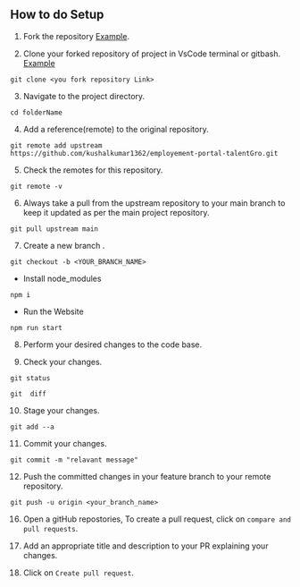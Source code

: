 ## How to do Setup

1. Fork the repository
[Example](https://postimg.cc/6yv5phKx).

2. Clone your forked repository of project in VsCode terminal or gitbash.
[Example](https://postimg.cc/cKyBKhPq)

```git clone
git clone <you fork repository Link>
```

3. Navigate to the project directory.

```
cd folderName
 ```

4. Add a reference(remote) to the original repository.

```
git remote add upstream https://github.com/kushalkumar1362/employement-portal-talentGro.git
```

5. Check the remotes for this repository.

```
git remote -v
```

6. Always take a pull from the upstream repository to your main branch to keep it updated as per the main project repository.

```
git pull upstream main
```

7. Create a new branch .

```
git checkout -b <YOUR_BRANCH_NAME>
```

-   Install node_modules
```
npm i 
```

-   Run the Website
```
npm run start
```

8. Perform your desired changes to the code base.

9. Check your changes.

```
git status
```

```
git  diff
```

10. Stage your changes.

```
git add --a
```

11. Commit your changes.

```
git commit -m "relavant message"
```

12. Push the committed changes in your feature branch to your remote repository.

```
git push -u origin <your_branch_name>
```

16. Open a gitHub repostories, To create a pull request, click on `compare and pull requests`.

17. Add an appropriate title and description to your PR explaining your changes.

18. Click on `Create pull request`.

